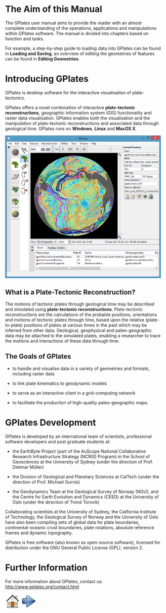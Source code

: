 The Aim of this Manual
======================

The GPlates user manual aims to provide the reader with an almost complete understanding of the operations, applications and manipulations within GPlates software. The manual is divided into chapters based on function and tasks.

For example, a step-by-step guide to loading data into GPlates can be found in **Loading and Saving**; an overview of editing the geometries of features can be found in **Editing Geometries**.

Introducing GPlates
===================

GPlates is desktop software for the interactive visualisation of plate-tectonics.

GPlates offers a novel combination of interactive **plate-tectonic reconstructions**, geographic information system (GIS) functionality and raster data visualisation. GPlates enables both the visualisation and the manipulation of plate-tectonic reconstructions and associated data through geological time. GPlates runs on **Windows**, **Linux** and **MacOS X**.

![](screenshots/MainWindow-Intro.png)

What is a Plate-Tectonic Reconstruction?
----------------------------------------

The motions of tectonic plates through geological time may be described and simulated using **plate-tectonic reconstructions**. Plate-tectonic reconstructions are the calculations of the probable positions, orientations and motions of tectonic plates through time, based upon the relative (plate-to-plate) positions of plates at various times in the past which may be inferred from other data. Geological, geophysical and paleo-geographic data may be attached to the simulated plates, enabling a researcher to trace the motions and interactions of these data through time.

The Goals of GPlates
--------------------

-   to handle and visualise data in a variety of geometries and formats, including raster data

-   to link plate kinematics to geodynamic models

-   to serve as an interactive client in a grid-computing network

-   to facilitate the production of high-quality paleo-geographic maps.

GPlates Development
===================

GPlates is developed by an international team of scientists, professional software developers and post graduate students at:

-   the EarthByte Project (part of the AuScope National Collaborative Research Infrastructure Strategy (NCRIS) Program) in the School of Geosciences at the University of Sydney (under the direction of Prof. Dietmar Müller)

-   the Division of Geological and Planetary Sciences at CalTech (under the direction of Prof. Michael Gurnis)

-   the Geodynamics Team at the Geological Survey of Norway (NGU), and the Centre for Earth Evolution and Dynamics (CEED) at the University of Oslo (under the direction of Trond Torsvik)

Collaborating scientists at the University of Sydney, the California Institute of Technology, the Geological Survey of Norway and the University of Oslo have also been compiling sets of global data for plate boundaries, continental-oceanic crust boundaries, plate rotations, absolute reference frames and dynamic topography.

GPlates is free software (also known as open-source software), licensed for distribution under the GNU General Public License (GPL), version 2.

Further Information
===================

For more information about GPlates, contact us: <http://www.gplates.org/contact.html>

![](images/icons/home.png) ![](images/icons/next.png)
